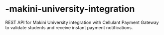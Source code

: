 # -makini-university-integration
REST API for Makini University integration with Cellulant Payment Gateway to validate students and receive instant payment notifications.
